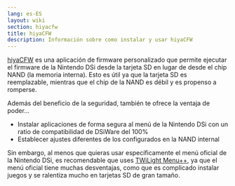 ```yaml
---
lang: es-ES
layout: wiki
section: hiyacfw
title: hiyaCFW
description: Información sobre como instalar y usar hiyaCFW
---
```


[hiyaCFW](https://github.com/RocketRobz/hiyaCFW) es una aplicación de firmware personalizado que permite ejecutar el firmware de la Nintendo DSi desde la tarjeta SD en lugar de desde el chip NAND (la memoria interna). Esto es útil ya que la tarjeta SD es reemplazable, mientras que el chip de la NAND es débil y es propenso a romperse.

Además del beneficio de la seguridad, también te ofrece la ventaja de poder...
- Instalar aplicaciones de forma segura al menú de la Nintendo DSi con un ratio de compatibilidad de DSiWare del 100%
- Establecer ajustes diferentes de los configurados en la NAND internal

Sin embargo, al menos que quieras usar específicamente el menú oficial de la Nintendo DSi, es recomendable que uses [TWiLight Menu++](../twilightmenu/), ya que el menú oficial tiene muchas desventajas, como que es complicado instalar juegos y se ralentiza mucho en tarjetas SD de gran tamaño.
